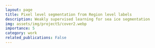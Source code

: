 ```yaml
---
layout: page
title: Pixel level segmentation from Region level labels 
description: Weakly supervised learning for sea ice segmentation
img: assets/img/project5/cover2.webp
importance: 5
category: work
related_publications: False
---
```


<div style="position: relative; width: 100%; padding-top: 75%; overflow: hidden;">
    <object class="pdf" 
            data="{{ 'assets/pdf/ml4rs_SOD_poster.pdf' | relative_url }}"
            type="application/pdf"
            style="position: absolute; top: 0; left: 0; width: 100%; height: 100%; border: none;">
    </object>
</div>
